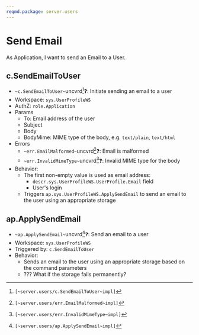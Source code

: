 ```yaml
---
reqmd.package: server.users
---
```

# Send Email

As Application, I want to send an Email to a User.

## c.SendEmailToUser

- `~c.SendEmailToUser~`uncvrd[^1]❓: Initiate sending an email to a user
- Workspace: `sys.UserProfileWS`
- AuthZ: `role.Application`
- Params
  - To: Email address of the user
  - Subject
  - Body
  - BodyMime: MIME type of the body, e.g. `text/plain`, `text/html`
- Errors
  - `~err.EmailMalformed~`uncvrd[^2]❓: Email is malformed
  - `~err.InvalidMimeType~`uncvrd[^3]❓: Invalid MIME type for the body
- Behavior:
  - The first non-empty value is used as email address:
    - `descr.sys.UserProfileWS.UserProfile.Email` field
    - User's login
  - Triggers `ap.sys.UserProfileWS.ApplySendEmail` to send an email to the user using an appropriate storage

## ap.ApplySendEmail

- `~ap.ApplySendEmail~`uncvrd[^4]❓: Send an email to a user
- Workspace: `sys.UserProfileWS`
- Triggered by: `c.SendEmailToUser`
- Behavior:
  - Sends an email to the user using an appropriate storage based on the command parameters
  - ??? What if the storage fails permanently?

[^1]: `[~server.users/c.SendEmailToUser~impl]`
[^2]: `[~server.users/err.EmailMalformed~impl]`
[^3]: `[~server.users/err.InvalidMimeType~impl]`
[^4]: `[~server.users/ap.ApplySendEmail~impl]`
